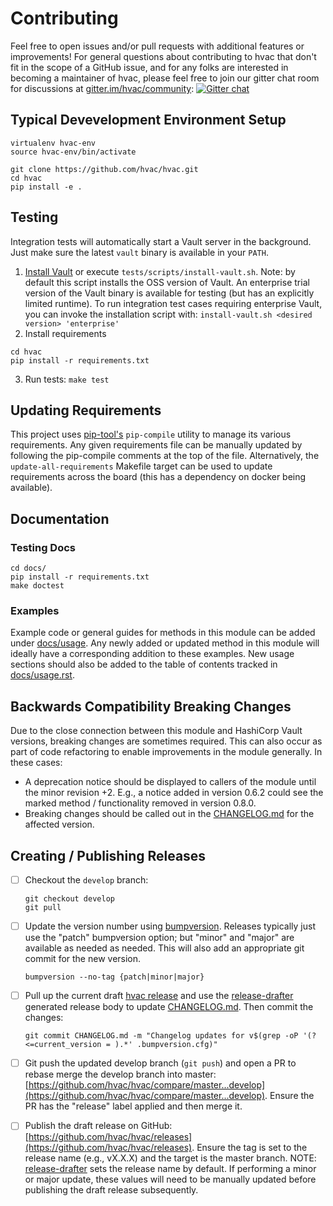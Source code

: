 # Contributing

Feel free to open issues and/or pull requests with additional features or improvements! For general questions about contributing to hvac that don't fit in the scope of a GitHub issue, and for any folks are interested in becoming a maintainer of hvac, please feel free to join our gitter chat room for discussions at [gitter.im/hvac/community](https://gitter.im/hvac/community): [![Gitter chat](https://badges.gitter.im/hvac/community.png)](https://gitter.im/hvac/community)

## Typical Devevelopment Environment Setup

```
virtualenv hvac-env
source hvac-env/bin/activate

git clone https://github.com/hvac/hvac.git
cd hvac
pip install -e .
```

## Testing

Integration tests will automatically start a Vault server in the background. Just make sure
the latest `vault` binary is available in your `PATH`.

1. [Install Vault](https://vaultproject.io/docs/install/index.html) or execute `tests/scripts/install-vault.sh`. Note: by default this script installs the OSS version of Vault. An enterprise trial version of the Vault binary is available for testing (but has an explicitly limited runtime). To run integration test cases requiring enterprise Vault, you can invoke the installation script with: `install-vault.sh <desired version> 'enterprise'`
2. Install requirements
```
cd hvac
pip install -r requirements.txt
```
3. Run tests: `make test`

## Updating Requirements

This project uses [pip-tool's](https://pypi.org/project/pip-tools/) `pip-compile` utility to manage its various requirements.
Any given requirements file can be manually updated by following the pip-compile comments at the top of the file. Alternatively, the `update-all-requirements` Makefile target can be used to update requirements across the board (this has a dependency on docker being available).

## Documentation

### Testing Docs

```
cd docs/
pip install -r requirements.txt
make doctest
```

### Examples

Example code or general guides for methods in this module can be added under [docs/usage](docs/usage). Any newly added or updated method in this module will ideally have a corresponding addition to these examples. New usage sections should also be added to the table of contents tracked in [docs/usage.rst](docs/usage.rst).

## Backwards Compatibility Breaking Changes

Due to the close connection between this module and HashiCorp Vault versions, breaking changes are sometimes required. This can also occur as part of code refactoring to enable improvements in the module generally. In these cases:

* A deprecation notice should be displayed to callers of the module until the minor revision +2. E.g., a notice added in version 0.6.2 could see the marked method / functionality removed in version 0.8.0.
* Breaking changes should be called out in the [CHANGELOG.md](CHANGELOG.md) for the affected version.

## Creating / Publishing Releases

- [ ] Checkout the `develop` branch:
  ```
  git checkout develop
  git pull
  ```
- [ ] Update the version number using [bumpversion](https://github.com/peritus/bumpversion). Releases typically just use the "patch" bumpversion option; but "minor" and "major" are available as needed as needed. This will also add an appropriate git commit for the new version.
  ```
  bumpversion --no-tag {patch|minor|major}
  ```
- [ ] Pull up the current draft [hvac release](https://github.com/hvac/hvac/releases/) and use the [release-drafter](https://github.com/toolmantim/release-drafter) generated release body to update [CHANGELOG.md](CHANGELOG.md). Then commit the changes:
  ```
  git commit CHANGELOG.md -m "Changelog updates for v$(grep -oP '(?<=current_version = ).*' .bumpversion.cfg)"
  ```
- [ ] Git push the updated develop branch (`git push`) and open a PR to rebase merge the develop branch into master:  [https://github.com/hvac/hvac/compare/master...develop](https://github.com/hvac/hvac/compare/master...develop). Ensure the PR has the "release" label applied and then merge it.

- [ ] Publish the draft release on GitHub: [https://github.com/hvac/hvac/releases](https://github.com/hvac/hvac/releases). Ensure the tag is set to the release name (e.g., vX.X.X) and the target is the master branch.
  NOTE: [release-drafter](https://github.com/toolmantim/release-drafter) sets the release name by default. If performing a minor or major update, these values will need to be manually updated before publishing the draft release subsequently.
